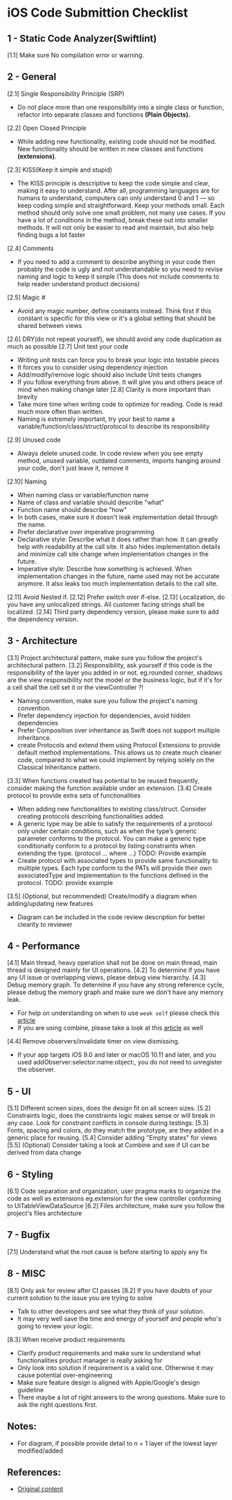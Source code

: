 # iOS Code Submittion Checklist
## 1 - Static Code Analyzer(Swiftlint)
[1.1] Make sure No compilation error or warning.

## 2 - General
[2.1] Single Responsibility Principle (SRP)
- Do not place more than one responsibility into a single class or function, refactor into separate classes and functions **(Plain Objects).**

[2.2] Open Closed Principle
- While adding new functionality, existing code should not be modified. New functionality should be written in new classes and functions **(extensions)**.

[2.3] KISS(Keep it simple and stupid)
- The KISS principle is descriptive to keep the code simple and clear, making it easy to understand. After all, programming languages are for humans to understand, computers can only understand 0 and 1 — so keep coding simple and straightforward. Keep your methods small. Each method should only solve one small problem, not many use cases. If you have a lot of conditions in the method, break these out into smaller methods. It will not only be easier to read and maintain, but also help finding bugs a lot faster

[2.4] Comments
- If you need to add a comment to describe anything in your code then probably the code is ugly and not understandable so you need to revise naming and logic to keep it simple (This does not include comments to help reader understand product decisions)

[2.5] Magic #
- Avoid any magic number, define constants instead. Think first if this constant is specific for this view or it's a global setting that should be shared between views

[2.6] DRY(do not repeat yourself), we should avoid any code duplication as much as possible
[2.7] Unit test your code
- Writing unit tests can force you to break your logic into testable pieces
- It forces you to consider using dependency injection
- Add/modify/remove logic should also include Unit tests changes
- If you follow everything from above. It will give you and others peace of mind when making change later
[2.8] Clarity is more important than brevity
- Take more time when writing code to optimize for reading. Code is read much more often than written.
- Naming is extremely important, try your best to name a variable/function/class/struct/protocol to describe its responsibility

[2.9] Unused code
- Always delete unused code. In code review when you see empty method, unused variable, outdated comments, imports hanging around your code, don't just leave it, remove it

[2.10] Naming
- When naming class or variable/function name
- Name of class and variable should describe "what"
- Function name should describe "how"
- In both cases, make sure it doesn't leak implementation detail through the name.
- Prefer declarative over imperative programming
- Declarative style: Describe what it does rather than how. It can greatly help with readability at the call site. It also hides implementation details and minimize call site change when implementation changes in the future.
- Imperative style: Describe how something is achieved. When implementation changes in the future, name used may not be accurate anymore. It also leaks too much implementation details to the call site.

[2.11] Avoid Nested if.
[2.12] Prefer switch over if-else.
[2.13] Localization, do you have any unlocalized strings. All customer facing strings shall be localized.
[2.14] Third party dependency version, please make sure to add the dependency version.

## 3 - Architecture
[3.1] Project architectural pattern, make sure you follow the project's architectural pattern.
[3.2] Responsibility, ask yourself if this code is the responsibility of the layer you added in or not. eg.rounded corner, shadows are the view responsibility not the model or the business logic, but if it's for a cell shall the cell set it or the viewController ?!
- Naming convention, make sure you follow the project's naming convention.
- Prefer dependency injection for dependencies, avoid hidden dependencies
- Prefer Composition over inheritance as Swift does not support multiple inheritance.
- create Protocols and extend them using Protocol Extensions to provide default method implementations. This allows us to create much cleaner code, compared to what we could implement by relying solely on the Classical Inheritance pattern.

[3.3] When functions created has potential to be reused frequently, consider making the function available under an extension.
[3.4] Create protocol to provide extra sets of functionalities
- When adding new functionalities to existing class/struct. Consider creating protocols describing functionalities added.
- A generic type may be able to satisfy the requirements of a protocol only under certain conditions, such as when the type’s generic parameter conforms to the protocol. You can make a generic type conditionally conform to a protocol by listing constraints when extending the type. (protocol ... where ...) TODO: Provide example
- Create protocol with associated types to provide same functionality to multiple types. Each type conform to the PATs will provide their own associatedType and implementation to the functions defined in the protocol. TODO: provide example

[3.5] (Optional, but recommended) Create/modify a diagram when adding/updating new features
- Diagram can be included in the code review description for better clearity to reviewer

## 4 - Performance
[4.1] Main thread, heavy operation shall not be done on main thread, main thread is designed mainly for UI operations.
[4.2] To determine if you have any UI issue or overlapping views, please debug view hierarchy.
[4.3] Debug memory graph. To determine if you have any strong reference cycle, please debug the memory graph and make sure we don't have any memory leak.
- For help on understanding on when to use `weak self` please check this [article](https://www.donnywals.com/when-to-use-weak-self-and-why/)
- If you are using combine,  please take a look at this [article](https://www.swiftbysundell.com/articles/combine-self-cancellable-memory-management/) as well

[4.4] Remove observers/invalidate timer on view dismissing.
- If your app targets iOS 9.0 and later or macOS 10.11 and later, and you used addObserver:selector:name:object:, you do not need to unregister the observer.

## 5 - UI
[5.1] Different screen sizes, does the design fit on all screen sizes.
[5.2] Constraints logic, does the constraints logic makes sense or will break in any case. Look for constraint conflicts in console during testings.
[5.3] Fonts, spacing and colors, do they match the prototype, are they added in a generic place for reusing.
[5.4] Consider adding "Empty states" for views
[5.5] (Optional) Consider taking a look at Combine and see if UI can be derived from data change

## 6 - Styling
[6.1] Code separation and organization, user pragma marks to organize the code as well as extensions eg.extension for the view controller conforming to UITableViewDataSource
[6.2] Files architecture, make sure you follow the project's files architecture

## 7 - Bugfix
[7.1] Understand what the root cause is before starting to apply any fix

## 8 - MISC
[8.1] Only ask for review after CI passes
[8.2] If you have doubts of your current solution to the issue you are trying to solve
- Talk to other developers and see what they think of your solution.
- It may very well save the time and energy of yourself and people who's going to review your logic.

[8.3] When receive product requirements
- Clarify product requirements and make sure to understand what functionalities product manager is really asking for
- Only look into solution if requirement is a valid one. Otherwise it may cause potential over-engineering
- Make sure feature design is aligned with Apple/Google's design guideline
- There maybe a lot of right answers to the wrong questions. Make sure to ask the right questions first.

## Notes:
- For diagram, if possible provide detail to n + 1 layer of the lowest layer modified/added

## References:
- [Original content](https://github.com/FadiOssama/Swift-Code-Review-Checklist)